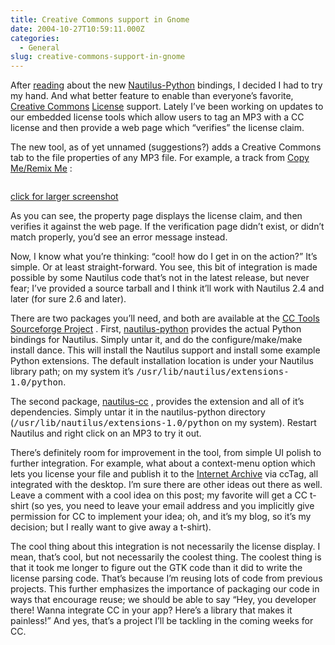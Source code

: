 ```yaml
---
title: Creative Commons support in Gnome
date: 2004-10-27T10:59:11.000Z
categories:
  - General
slug: creative-commons-support-in-gnome
---
```

After [reading][1]  about the new [Nautilus-Python][2]  bindings, I decided I had to try my hand. And what better feature to enable than everyone’s favorite, [Creative Commons][3]  [License][4]  support. Lately I’ve been working on updates to our embedded license tools which allow users to tag an <span class="caps">MP3</span> with a <span class="caps">CC</span> license and then provide a web page which “verifies” the license claim.

The new tool, as of yet unnamed (suggestions?) adds a Creative Commons tab to the file properties of any <span class="caps">MP3</span> file. For example, a track from [Copy Me/Remix Me][5]  :

<div class="figure">
  <img alt="" src="http://yergler.net/blog/images/nautilus_ss_thumb.png" />

  <p class="caption">
    <a class="reference external" href="http://yergler.net/blog/images/nautilus_ss.png">click for larger screenshot</a>
  </p>
</div>

As you can see, the property page displays the license claim, and then verifies it against the web page. If the verification page didn’t exist, or didn’t match properly, you’d see an error message instead.

Now, I know what you’re thinking: “cool! how do I get in on the action?” It’s simple. Or at least straight-forward. You see, this bit of integration is made possible by some Nautilus code that’s not in the latest release, but never fear; I’ve provided a source tarball and I think it’ll work with Nautilus 2.4 and later (for sure 2.6 and later).

There are two packages you’ll need, and both are available at the [<span class="caps">CC</span> Tools Sourceforge Project][6] . First, [nautilus-python][2]  provides the actual Python bindings for Nautilus. Simply untar it, and do the configure/make/make install dance. This will install the Nautilus support and install some example Python extensions. The default installation location is under your Nautilus library path; on my system it’s <tt class="docutils literal"><span class="pre">/usr/lib/nautilus/extensions-1.0/python</span></tt>.

The second package, [nautilus-cc][7]  , provides the extension and all of it’s dependencies. Simply untar it in the nautilus-python directory (<tt class="docutils literal"><span class="pre">/usr/lib/nautilus/extensions-1.0/python</span></tt> on my system). Restart Nautilus and right click on an <span class="caps">MP3</span> to try it out.

There’s definitely room for improvement in the tool, from simple <span class="caps">UI</span> polish to further integration. For example, what about a context-menu option which lets you license your file and publish it to the [Internet Archive][8]  via ccTag, all integrated with the desktop. I’m sure there are other ideas out there as well. Leave a comment with a cool idea on this post; my favorite will get a <span class="caps">CC</span> t-shirt (so yes, you need to leave your email address and you implicitly give permission for <span class="caps">CC</span> to implement your idea; oh, and it’s my blog, so it’s my decision; but I really want to give away a t-shirt).

The cool thing about this integration is not necessarily the license display. I mean, that’s cool, but not necessarily the coolest thing. The coolest thing is that it took me longer to figure out the <span class="caps">GTK</span> code than it did to write the license parsing code. That’s because I’m reusing lots of code from previous projects. This further emphasizes the importance of packaging our code in ways that encourage reuse; we should be able to say “Hey, you developer there! Wanna integrate <span class="caps">CC</span> in your app? Here’s a library that makes it painless!” And yes, that’s a project I’ll be tackling in the coming weeks for <span class="caps">CC</span>.



 [1]: http://awkly.org/Members/sidnei/weblog_storage/blog_75895
 [2]: http://cvs.gnome.org/viewcvs/nautilus-python/
 [3]: http://creativecommons.org
 [4]: http://creativecommons.org/license
 [5]: http://creativecommons.org/extras/copyremix
 [6]: http://sourceforge.net/projects/cctools
 [7]: http://sourceforge.net/project/showfiles.php?group_id=80503&package_id=133941
 [8]: http://archive.org

